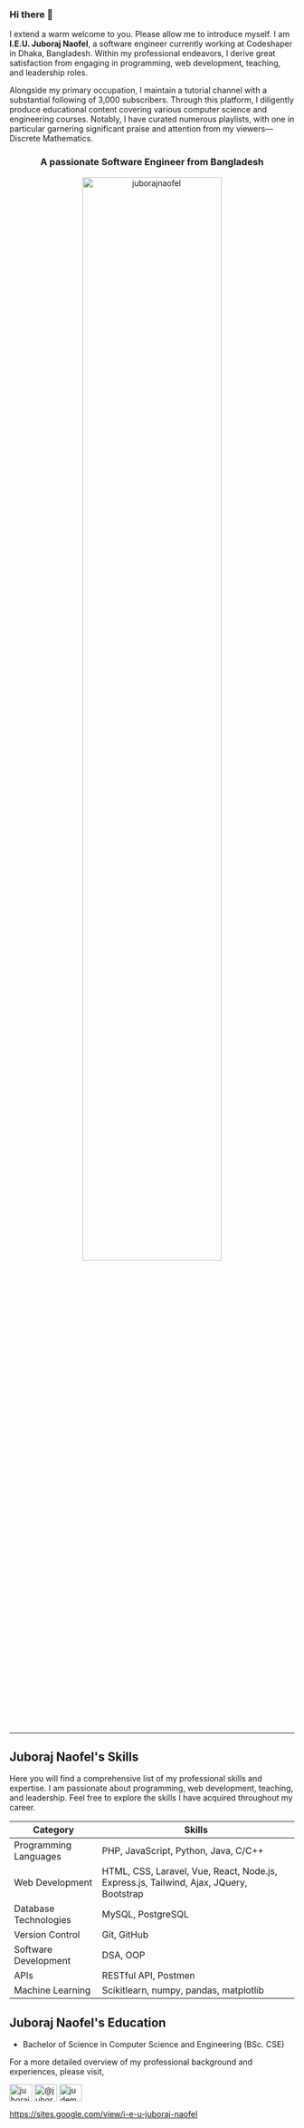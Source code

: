 
<!---<div align="left">
&nbsp;&nbsp;( &nbsp; (&nbsp;<br>
&nbsp;&nbsp;&nbsp;&nbsp;)&nbsp;&nbsp;)<br>
...................<br>
|&nbsp;&nbsp;&nbsp;&nbsp;&nbsp;&nbsp;&nbsp;&nbsp;&nbsp;;&nbsp;&nbsp;;&nbsp;&nbsp;|]<br>
\&nbsp;&nbsp;&nbsp;&nbsp;&nbsp;&nbsp;&nbsp;&nbsp;&nbsp;&nbsp;&nbsp;&nbsp;&nbsp;/<br>
&nbsp;&nbsp;`-------'<br> -->



### Hi there 👋<br>
<p align="left">
I extend a warm welcome to you. Please allow me to introduce myself. I am <b>I.E.U. Juboraj Naofel</b>, a software engineer currently working at Codeshaper in Dhaka, Bangladesh. Within my professional endeavors, I derive great satisfaction from engaging in programming, web development, teaching, and leadership roles.

Alongside my primary occupation, I maintain a tutorial channel with a substantial following of 3,000 subscribers. Through this platform, I diligently produce educational content covering various computer science and engineering courses. Notably, I have curated numerous playlists, with one in particular garnering significant praise and attention from my viewers—Discrete Mathematics.

<h3 align="center">A passionate Software Engineer from Bangladesh</h3>

<!--<p align="left"> <img src="https://komarev.com/ghpvc/?username=juborajnaofel&label=Profile%20views&color=0e75b6&style=flat" alt="juborajnaofel" /> </p>-->

<p align="center"> <a href="https://github.com/ryo-ma/github-profile-trophy"><img width="70%" src="https://github-profile-trophy.vercel.app/?username=juborajnaofel&theme=juicyfresh&row=1&column=7" alt="juborajnaofel" /></a> </p>
<hr>

<h2> Juboraj Naofel's Skills </h2>

Here you will find a comprehensive list of my professional skills and expertise. I am passionate about programming, web development, teaching, and leadership. Feel free to explore the skills I have acquired throughout my career.

| Category                 | Skills                                                                                          |
| ------------------------ | ----------------------------------------------------------------------------------------------- |
| Programming Languages    | PHP, JavaScript, Python, Java, C/C++                                                            |
| Web Development          | HTML, CSS, Laravel, Vue, React, Node.js, Express.js, Tailwind, Ajax, JQuery, Bootstrap          |
| Database Technologies    | MySQL, PostgreSQL                                                                               |
| Version Control          | Git, GitHub                                                                                     |
| Software Development     | DSA, OOP                                                                                        |
| APIs                     | RESTful API, Postmen                                                                            |
| Machine Learning         | Scikitlearn, numpy, pandas, matplotlib                                                          |



<h2> Juboraj Naofel's Education </h2>

- Bachelor of Science in Computer Science and Engineering (BSc. CSE)

For a more detailed overview of my professional background and experiences, please visit,
  
</p>
<p>
<a href="https://linkedin.com/in/juborajnaofel" target="blank"><img align="center" src="https://raw.githubusercontent.com/rahuldkjain/github-profile-readme-generator/master/src/images/icons/Social/linked-in-alt.svg" alt="juborajnaofel" height="30" width="40" /></a>
<a href="https://medium.com/@juborajnaofel" target="blank"><img align="center" src="https://raw.githubusercontent.com/rahuldkjain/github-profile-readme-generator/master/src/images/icons/Social/medium.svg" alt="@juborajnaofel" height="30" width="40" /></a>
<a href="https://www.youtube.com/c/judemy" target="blank"><img align="center" src="https://raw.githubusercontent.com/rahuldkjain/github-profile-readme-generator/master/src/images/icons/Social/youtube.svg" alt="judemy" height="30" width="40" /></a>
</p>
<a href="https://sites.google.com/view/i-e-u-juboraj-naofel">https://sites.google.com/view/i-e-u-juboraj-naofel</a>
</div>

<!--
<p align="center"><img width="70%" src="https://github-readme-stats.vercel.app/api?username=juborajnaofel&show_icons=true&locale=en&theme=radical" alt="juborajnaofel" /></p> -->


